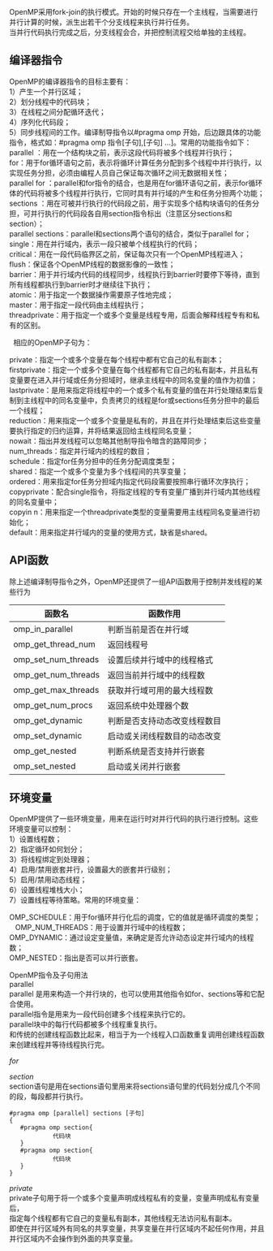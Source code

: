 OpenMP采用fork-join的执行模式。开始的时候只存在一个主线程，当需要进行并行计算的时候，派生出若干个分支线程来执行并行任务。    
当并行代码执行完成之后，分支线程会合，并把控制流程交给单独的主线程。  

## 编译器指令 ##    
OpenMP的编译器指令的目标主要有：  
1）产生一个并行区域；  
2）划分线程中的代码块；  
3）在线程之间分配循环迭代；  
4）序列化代码段；  
5）同步线程间的工作。编译制导指令以#pragma omp 开始，后边跟具体的功能指令，格式如：#pragma omp 指令[子句],[子句] …]。常用的功能指令如下：  
parallel ：用在一个结构块之前，表示这段代码将被多个线程并行执行；  
for：用于for循环语句之前，表示将循环计算任务分配到多个线程中并行执行，以实现任务分担，必须由编程人员自己保证每次循环之间无数据相关性；  
parallel for ：parallel和for指令的结合，也是用在for循环语句之前，表示for循环体的代码将被多个线程并行执行，它同时具有并行域的产生和任务分担两个功能；  
sections ：用在可被并行执行的代码段之前，用于实现多个结构块语句的任务分担，可并行执行的代码段各自用section指令标出（注意区分sections和section）；  
parallel sections：parallel和sections两个语句的结合，类似于parallel for；  
single：用在并行域内，表示一段只被单个线程执行的代码；  
critical：用在一段代码临界区之前，保证每次只有一个OpenMP线程进入；  
flush：保证各个OpenMP线程的数据影像的一致性；  
barrier：用于并行域内代码的线程同步，线程执行到barrier时要停下等待，直到所有线程都执行到barrier时才继续往下执行；  
atomic：用于指定一个数据操作需要原子性地完成；  
master：用于指定一段代码由主线程执行；  
threadprivate：用于指定一个或多个变量是线程专用，后面会解释线程专有和私有的区别。  

 
相应的OpenMP子句为：   


private：指定一个或多个变量在每个线程中都有它自己的私有副本；  
firstprivate：指定一个或多个变量在每个线程都有它自己的私有副本，并且私有变量要在进入并行域或任务分担域时，继承主线程中的同名变量的值作为初值；  
lastprivate：是用来指定将线程中的一个或多个私有变量的值在并行处理结束后复制到主线程中的同名变量中，负责拷贝的线程是for或sections任务分担中的最后一个线程；   
reduction：用来指定一个或多个变量是私有的，并且在并行处理结束后这些变量要执行指定的归约运算，并将结果返回给主线程同名变量；  
nowait：指出并发线程可以忽略其他制导指令暗含的路障同步；  
num_threads：指定并行域内的线程的数目；   
schedule：指定for任务分担中的任务分配调度类型；  
shared：指定一个或多个变量为多个线程间的共享变量；  
ordered：用来指定for任务分担域内指定代码段需要按照串行循环次序执行；  
copyprivate：配合single指令，将指定线程的专有变量广播到并行域内其他线程的同名变量中；  
copyin n：用来指定一个threadprivate类型的变量需要用主线程同名变量进行初始化；  
default：用来指定并行域内的变量的使用方式，缺省是shared。  

## API函数 ##  
除上述编译制导指令之外，OpenMP还提供了一组API函数用于控制并发线程的某些行为   

函数名|函数作用  
-|-  
omp_in_parallel|判断当前是否在并行域    
omp_get_thread_num|返回线程号  
omp_set_num_threads|设置后续并行域中的线程格式  
omp_get_num_threads|返回当前并行域中的线程数
omp_get_max_threads|获取并行域可用的最大线程数
omp_get_num_procs|返回系统中处理器个数
omp_get_dynamic|判断是否支持动态改变线程数目
omp_set_dynamic|启动或关闭线程数目的动态改变
omp_get_nested|判断系统是否支持并行嵌套
omp_set_nested|启动或关闭并行嵌套

## 环境变量 #
 OpenMP提供了一些环境变量，用来在运行时对并行代码的执行进行控制。这些环境变量可以控制：  
 1）设置线程数；  
 2）指定循环如何划分；  
 3）将线程绑定到处理器；  
 4）启用/禁用嵌套并行，设置最大的嵌套并行级别；  
 5）启用/禁用动态线程；  
 6）设置线程堆栈大小；  
 7）设置线程等待策略。常用的环境变量：  

OMP_SCHEDULE：用于for循环并行化后的调度，它的值就是循环调度的类型；    
OMP_NUM_THREADS：用于设置并行域中的线程数；     
OMP_DYNAMIC：通过设定变量值，来确定是否允许动态设定并行域内的线程数；    
OMP_NESTED：指出是否可以并行嵌套。   

OpenMP指令及子句用法  
parallel   
parallel 是用来构造一个并行块的，也可以使用其他指令如for、sections等和它配合使用。  
parallel指令是用来为一段代码创建多个线程来执行它的。  
parallel块中的每行代码都被多个线程重复执行。  
和传统的创建线程函数比起来，相当于为一个线程入口函数重复调用创建线程函数来创建线程并等待线程执行完。  

*for*  

*section*  
section语句是用在sections语句里用来将sections语句里的代码划分成几个不同的段，每段都并行执行。  

    #pragma omp [parallel] sections [子句]
    {
       #pragma omp section{
                代码块
       } 
       #pragma omp section{
                代码块
       } 
    }


*private*  
private子句用于将一个或多个变量声明成线程私有的变量，变量声明成私有变量后，  
指定每个线程都有它自己的变量私有副本，其他线程无法访问私有副本。  
即使在并行区域外有同名的共享变量，共享变量在并行区域内不起任何作用，并且并行区域内不会操作到外面的共享变量。  


